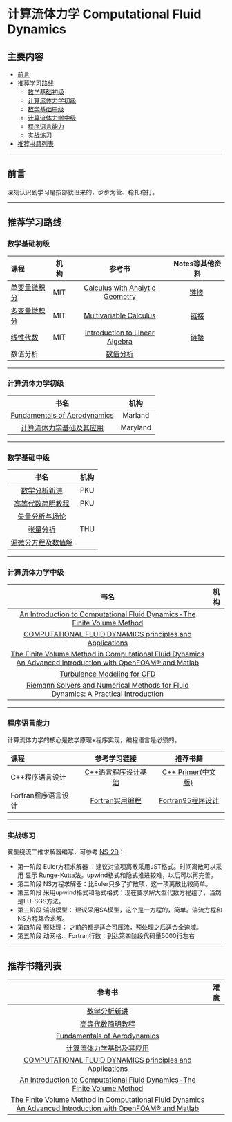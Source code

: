 # 计算流体力学 Computational Fluid Dynamics

## 主要内容

- [前言](#preparation) 
- [推荐学习路线](#learning_route) 
  - [数学基础初级](#math_basic)
  - [计算流体力学初级](#CFD_basic)
  - [数学基础中级](#math_median)
  - [计算流体力学中级](#CFD_median)
  - [程序语言能力](#programming_basic) 
  - [实战练习](#practice_basic)
- [推荐书籍列表](#booklists)


----

<h2 id="preparation">前言</h2>
深刻认识到学习是按部就班来的，步步为营、稳扎稳打。

---

<h2 id="learning_route">推荐学习路线</h2>
<h3 id="math_basic">数学基础初级</h3>

课程 | 机构 | 参考书 | Notes等其他资料
:-- | :--: | :--: | :--:
[单变量微积分](http://open.163.com/movie/2006/8/M/L/M6GLI5A07_M6GLJH1ML.html) |  MIT | [Calculus with Analytic Geometry](https://www.amazon.com/exec/obidos/ASIN/0070576424/ref=nosim/mitopencourse-20)  | [链接](https://ocw.mit.edu/courses/mathematics/18-01-single-variable-calculus-fall-2006/) 
[多变量微积分](http://open.163.com/special/opencourse/multivariable.html)  |  MIT | [Multivariable Calculus](https://www.amazon.com/exec/obidos/ASIN/0130339679/ref=nosim/mitopencourse-20) | [链接](https://ocw.mit.edu/courses/mathematics/18-02-multivariable-calculus-fall-2007/)
[线性代数](http://open.163.com/special/opencourse/daishu.html)| MIT | [Introduction to Linear Algebra](http://math.mit.edu/~gs/linearalgebra/) |  [链接](https://ocw.mit.edu/courses/mathematics/18-06-linear-algebra-spring-2010/study-materials/)
数值分析|| [数值分析](https://www.amazon.cn/dp/B00JL5W79W/ref=sr_1_1?ie=UTF8&qid=1488892372&sr=8-1&keywords=%E6%95%B0%E5%80%BC%E5%88%86%E6%9E%90)

---
<h3 id="CFD_basic">计算流体力学初级</h3>

书名 | 机构
:--: |:--:
 [Fundamentals of Aerodynamics](https://www.amazon.com/Fundamentals-Aerodynamics-John-Anderson/dp/1259129918/ref=pd_sbs_14_t_0?_encoding=UTF8&psc=1&refRID=8VCV9V3JN5CZE8P8WGDV)  | Marland 
[计算流体力学基础及其应用](https://www.amazon.cn/%E5%9B%BE%E4%B9%A6/dp/B00YG14HGW/ref=sr_1_1?ie=UTF8&qid=1488890621&sr=8-1&keywords=%E8%AE%A1%E7%AE%97%E6%B5%81%E4%BD%93%E5%8A%9B%E5%AD%A6%E5%9F%BA%E7%A1%80%E5%8F%8A%E5%85%B6%E5%BA%94%E7%94%A8)| Maryland|

---
<h3 id="math_median">数学基础中级</h3>

书名 | 机构
:--: |:--:
[数学分析新讲](https://www.amazon.cn/%E6%95%B0%E5%AD%A6%E5%88%86%E6%9E%90%E6%96%B0%E8%AE%B2-%E7%AC%AC1%E5%86%8C-%E5%BC%A0%E7%AD%91%E7%94%9F/dp/B00P7MJOZI/ref=cm_cr_arp_d_product_top?ie=UTF8)     | PKU |
[高等代数简明教程](https://www.amazon.cn/%E6%99%AE%E9%80%9A%E9%AB%98%E7%AD%89%E6%95%99%E8%82%B2-%E5%9B%BD%E5%AE%B6%E7%BA%A7%E8%A7%84%E5%88%92%E6%95%99%E6%9D%90%C2%B7%E5%8C%97%E4%BA%AC%E5%A4%A7%E5%AD%A6%E6%95%B0%E5%AD%A6%E6%95%99%E5%AD%A6%E7%B3%BB%E5%88%97%E4%B8%9B%E4%B9%A6-%E9%AB%98%E7%AD%89%E4%BB%A3%E6%95%B0%E7%AE%80%E6%98%8E%E6%95%99%E7%A8%8B-%E8%93%9D%E4%BB%A5%E4%B8%AD/dp/B00P7MJOUI/ref=pd_bxgy_14_img_2?ie=UTF8&psc=1&refRID=9TZHEQS13ZEQH7XEJXRC) | PKU
[矢量分析与场论](https://www.amazon.cn/%E9%AB%98%E7%AD%89%E5%AD%A6%E6%A0%A1%E6%95%99%E6%9D%90%E2%80%A2%E5%B7%A5%E7%A8%8B%E6%95%B0%E5%AD%A6-%E7%9F%A2%E9%87%8F%E5%88%86%E6%9E%90%E4%B8%8E%E5%9C%BA%E8%AE%BA/dp/B0084XU730/ref=sr_1_fkmr1_1?ie=UTF8&qid=1488891767&sr=8-1-fkmr1&keywords=%E7%9F%A2%E9%87%8F%E5%88%86%E6%9E%90%E4%B8%8E%E5%BC%A0%E9%87%8F%E5%88%86%E6%9E%90) | 
[张量分析](https://www.amazon.cn/%E5%9B%BE%E4%B9%A6/dp/B00N9UDSHK/ref=sr_1_1?ie=UTF8&qid=1488891832&sr=8-1&keywords=%E5%BC%A0%E9%87%8F%E5%88%86%E6%9E%90) | THU
[偏微分方程及数值解](https://www.amazon.cn/%E6%99%AE%E9%80%9A%E9%AB%98%E7%AD%89%E6%95%99%E8%82%B2-%E8%A7%84%E5%88%92%E6%95%99%E6%9D%90-%E5%81%8F%E5%BE%AE%E5%88%86%E6%96%B9%E7%A8%8B%E6%95%B0%E5%80%BC%E8%A7%A3%E6%B3%95-%E5%AD%99%E5%BF%97%E5%BF%A0/dp/B007PNM9VS/ref=sr_1_7?ie=UTF8&qid=1488892479&sr=8-7&keywords=%E5%81%8F%E5%BE%AE%E5%88%86%E6%96%B9%E7%A8%8B+%E6%95%B0%E5%80%BC) |

---
<h3 id="CFD_median">计算流体力学中级</h3>

书名 | 机构
:--: |:--:
[ An Introduction to Computational Fluid Dynamics-The Finite Volume Method](https://www.amazon.com/Introduction-Computational-Fluid-Dynamics-Finite/dp/0131274988/ref=sr_1_1?s=books&ie=UTF8&qid=1488892262&sr=1-1&keywords=An+Introduction+to+Computational+Fluid+Dynamics-The+Finite+Volume+Method)| 
[COMPUTATIONAL FLUID DYNAMICS principles and Applications](https://www.amazon.com/Computational-Fluid-Dynamics-Principles-Applications/dp/0080999956/ref=sr_1_1?s=books&ie=UTF8&qid=1488891087&sr=1-1&keywords=COMPUTATIONAL+FLUID+DYNAMICS+principles+and+Applications) | 
[The Finite Volume Method in Computational Fluid Dynamics  An Advanced Introduction with OpenFOAM® and Matlab](https://www.amazon.com/Finite-Method-Computational-Fluid-Dynamics-ebook/dp/B013W6ROKW/ref=sr_1_1?s=books&ie=UTF8&qid=1488892625&sr=1-1&keywords=The+Finite+Volume+Method+in+Computational+Fluid+Dynamics++An+Advanced+Introduction+with+OpenFOAM%C2%AE+and+Matlab)  |
[Turbulence Modeling for CFD](https://www.amazon.com/Turbulence-Modeling-Third-David-Wilcox/dp/1928729088/ref=sr_1_1?s=books&ie=UTF8&qid=1488892797&sr=1-1&keywords=Turbulence+modeling+for+cfd) |
[Riemann Solvers and Numerical Methods for Fluid Dynamics: A Practical Introduction](https://www.amazon.com/Riemann-Solvers-Numerical-Methods-Dynamics/dp/3540252029/ref=sr_1_1?s=books&ie=UTF8&qid=1488892886&sr=1-1&keywords=Riemann+solver) |

---
<h3 id="programming_basic">程序语言能力</h3>

计算流体力学的核心是数学原理+程序实现，编程语言是必须的。

课程 | 参考学习链接 | 推荐书籍
:-- | :--: | :--:
C++程序语言设计| [C++语言程序设计基础](http://www.xuetangx.com/courses/course-v1:TsinghuaX+00740043_1x+2017_T1/about) | [C++ Primer(中文版)](https://www.amazon.cn/%E5%9B%BE%E4%B9%A6/dp/B00ESUIL0O/ref=sr_1_1?s=books&ie=UTF8&qid=1488893037&sr=1-1&keywords=c+primer) 
Fortran程序语言设计| [Fortran实用编程](http://v.fcode.cn/) | [Fortran95程序设计](https://www.amazon.cn/Fortran95%E7%A8%8B%E5%BA%8F%E8%AE%BE%E8%AE%A1-%E5%BD%AD%E5%9B%BD%E4%BC%A6/dp/B00119CRTQ/ref=sr_1_1?ie=UTF8&qid=1488893157&sr=8-1&keywords=Fortran)

---
<h3 id="practice_basic"> 实战练习 </h3>

翼型绕流二维求解器编写，可参考 [NS-2D](https://github.com/hangsz/NS-2D)：
- 第一阶段 Euler方程求解器 ：建议对流项离散采用JST格式。时间离散可以采用 显示 Runge-Kutta法。upwind格式和隐式推进较难，以后可以再完善。
- 第二阶段 NS方程求解器：比Euler只多了扩散项，这一项离散比较简单。
- 第三阶段 采用upwind格式和隐式格式：现在要求解大型代数方程组了，当然是LU-SGS方法。
- 第三阶段 湍流模型： 建议采用SA模型，这个是一方程的，简单。湍流方程和NS方程耦合求解。
- 第四阶段 预处理： 之前的都是适合可压流，预处理之后适合全速域。
- 第五阶段 动网格...
Fortran行数：到达第四阶段代码量5000行左右

---
<h2 id="booklists">推荐书籍列表</h2>

|  参考书  | 难度 |
| :----:  |:----:| 
|   [数学分析新讲](https://www.amazon.cn/%E6%95%B0%E5%AD%A6%E5%88%86%E6%9E%90%E6%96%B0%E8%AE%B2-%E7%AC%AC1%E5%86%8C-%E5%BC%A0%E7%AD%91%E7%94%9F/dp/B00P7MJOZI/ref=cm_cr_arp_d_product_top?ie=UTF8)     |  |
| [高等代数简明教程](https://www.amazon.cn/%E6%99%AE%E9%80%9A%E9%AB%98%E7%AD%89%E6%95%99%E8%82%B2-%E5%9B%BD%E5%AE%B6%E7%BA%A7%E8%A7%84%E5%88%92%E6%95%99%E6%9D%90%C2%B7%E5%8C%97%E4%BA%AC%E5%A4%A7%E5%AD%A6%E6%95%B0%E5%AD%A6%E6%95%99%E5%AD%A6%E7%B3%BB%E5%88%97%E4%B8%9B%E4%B9%A6-%E9%AB%98%E7%AD%89%E4%BB%A3%E6%95%B0%E7%AE%80%E6%98%8E%E6%95%99%E7%A8%8B-%E8%93%9D%E4%BB%A5%E4%B8%AD/dp/B00P7MJOUI/ref=pd_bxgy_14_img_2?ie=UTF8&psc=1&refRID=9TZHEQS13ZEQH7XEJXRC) | 
|  [Fundamentals of Aerodynamics](https://www.amazon.com/Fundamentals-Aerodynamics-John-Anderson/dp/1259129918/ref=pd_sbs_14_t_0?_encoding=UTF8&psc=1&refRID=8VCV9V3JN5CZE8P8WGDV)  |  |
|  [计算流体力学基础及其应用](https://www.amazon.cn/%E5%9B%BE%E4%B9%A6/dp/B00YG14HGW/ref=sr_1_1?ie=UTF8&qid=1488890621&sr=8-1&keywords=%E8%AE%A1%E7%AE%97%E6%B5%81%E4%BD%93%E5%8A%9B%E5%AD%A6%E5%9F%BA%E7%A1%80%E5%8F%8A%E5%85%B6%E5%BA%94%E7%94%A8)|  |
| [COMPUTATIONAL FLUID DYNAMICS principles and Applications](https://www.amazon.com/Computational-Fluid-Dynamics-Principles-Applications/dp/0080999956/ref=sr_1_1?s=books&ie=UTF8&qid=1488891087&sr=1-1&keywords=COMPUTATIONAL+FLUID+DYNAMICS+principles+and+Applications)| 
[ An Introduction to Computational Fluid Dynamics-The Finite Volume Method](https://www.amazon.com/Introduction-Computational-Fluid-Dynamics-Finite/dp/0131274988/ref=sr_1_1?s=books&ie=UTF8&qid=1488892262&sr=1-1&keywords=An+Introduction+to+Computational+Fluid+Dynamics-The+Finite+Volume+Method)| 
[The Finite Volume Method in Computational Fluid Dynamics  An Advanced Introduction with OpenFOAM® and Matlab](https://www.amazon.com/Finite-Method-Computational-Fluid-Dynamics-ebook/dp/B013W6ROKW/ref=sr_1_1?s=books&ie=UTF8&qid=1488892625&sr=1-1&keywords=The+Finite+Volume+Method+in+Computational+Fluid+Dynamics++An+Advanced+Introduction+with+OpenFOAM%C2%AE+and+Matlab)  | 
